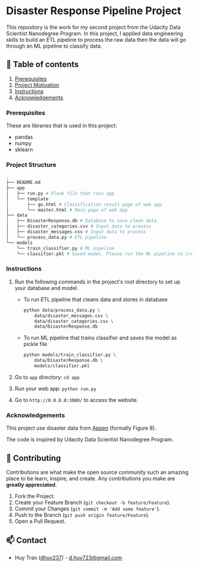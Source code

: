 # Disaster Response Pipeline Project

This repository is the work for my second project from the Udacity Data Scientist Nanodegree Program. In this project, I applied data engineering skills to build an ETL pipeline to process the raw data then the data will go through an ML pipeline to classify data.

## :rocket: Table of contents

1. [Prerequisites](#prerequisites)
2. [Project Motivation](#structure)
3. [Instructions](#instructions)
4. [Acknowledgements](#acknowledgements)

### Prerequisites <a name="prerequisites"></a>

These are libraries that is used in this project:

- pandas
- numpy
- sklearn

### Project Structure <a name="structure"></a>

```bash
.
├── README.md
├── app
│   ├── run.py # Flask file that runs app
│   └── template
│       ├── go.html # Classification result page of web app
│       └── master.html # Main page of web app
├── data
│   ├── DisasterResponse.db # Database to save clean data
│   ├── disaster_categories.csv # Input data to process
│   ├── disaster_messages.csv # Input data to process
│   └── process_data.py # ETL pipeline
└── models
    └── train_classifier.py # ML pipeline
    └── classifier.pkl # Saved model. Please run the ML pipeline to create this file.
```

### Instructions <a name="instructions"></a>

1. Run the following commands in the project's root directory to set up your database and model.

    - To run ETL pipeline that cleans data and stores in database

        ```bash
        python data/process_data.py \
            data/disaster_messages.csv \
            data/disaster_categories.csv \
            data/DisasterResponse.db
        ```

    - To run ML pipeline that trains classifier and saves the model as pickle file

        ```bash
        python models/train_classifier.py \
            data/DisasterResponse.db \
            models/classifier.pkl
        ```

2. Go to `app` directory: `cd app`

3. Run your web app: `python run.py`

4. Go to `http://0.0.0.0:3000/` to access the website.

### Acknowledgements <a name="acknowledgements"></a>

This project use disaster data from [Appen](https://appen.com/) (formally Figure 8).

The code is inspired by Udacity Data Scientist Nanodegree Program.

## :hammer: Contributing

Contributions are what make the open source community such an amazing place to be learn, inspire, and create. Any contributions you make are **greatly appreciated**.

1. Fork the Project.
2. Create your Feature Branch (`git checkout -b feature/Feature`).
3. Commit your Changes (`git commit -m 'Add some feature'`).
4. Push to the Branch (`git push origin feature/Feature`).
5. Open a Pull Request.

## :mailbox: Contact

- Huy Tran ([dhuy237](https://github.com/dhuy237)) - d.huy723@gmail.com
